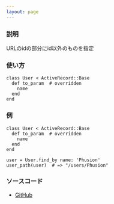 ```yaml
---
layout: page
---
```

### 説明
URLのidの部分にid以外のものを指定

### 使い方
    class User < ActiveRecord::Base
      def to_param  # overridden
        name
      end
    end

### 例
    class User < ActiveRecord::Base
      def to_param  # overridden
        name
      end
    end

    user = User.find_by name: 'Phusion'
    user_path(user)  # => "/users/Phusion"

### ソースコード
* [GitHub](https://github.com/rails/rails/blob/bb075e3839d9eea2be5cb0cbed50dafa2c14bb37/activemodel/lib/active_model/conversion.rb#L71)